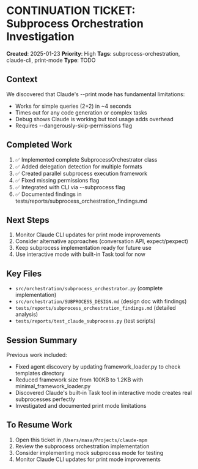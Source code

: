 # CONTINUATION TICKET: Subprocess Orchestration Investigation

**Created**: 2025-01-23
**Priority**: High
**Tags**: subprocess-orchestration, claude-cli, print-mode
**Type**: TODO

## Context
We discovered that Claude's --print mode has fundamental limitations:
- Works for simple queries (2+2) in ~4 seconds
- Times out for any code generation or complex tasks
- Debug shows Claude is working but tool usage adds overhead
- Requires --dangerously-skip-permissions flag

## Completed Work
1. ✅ Implemented complete SubprocessOrchestrator class
2. ✅ Added delegation detection for multiple formats
3. ✅ Created parallel subprocess execution framework
4. ✅ Fixed missing permissions flag
5. ✅ Integrated with CLI via --subprocess flag
6. ✅ Documented findings in tests/reports/subprocess_orchestration_findings.md

## Next Steps
1. Monitor Claude CLI updates for print mode improvements
2. Consider alternative approaches (conversation API, expect/pexpect)
3. Keep subprocess implementation ready for future use
4. Use interactive mode with built-in Task tool for now

## Key Files
- `src/orchestration/subprocess_orchestrator.py` (complete implementation)
- `src/orchestration/SUBPROCESS_DESIGN.md` (design doc with findings)
- `tests/reports/subprocess_orchestration_findings.md` (detailed analysis)
- `tests/reports/test_claude_subprocess.py` (test scripts)

## Session Summary
Previous work included:
- Fixed agent discovery by updating framework_loader.py to check templates directory
- Reduced framework size from 100KB to 1.2KB with minimal_framework_loader.py
- Discovered Claude's built-in Task tool in interactive mode creates real subprocesses perfectly
- Investigated and documented print mode limitations

## To Resume Work
1. Open this ticket in `/Users/masa/Projects/claude-mpm`
2. Review the subprocess orchestration implementation
3. Consider implementing mock subprocess mode for testing
4. Monitor Claude CLI updates for print mode improvements